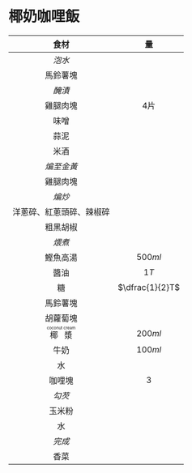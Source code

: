 <style>
article.markdown-section table {
    width: 100%;
}

article.markdown-section table hr {
    margin: revert;
    border: 1px dashed #ccc;
}
</style>

# 椰奶咖哩飯

|                  食材                   |       量        |
| :-------------------------------------: | :-------------: |
|                 *泡水*                  |                 |
|                馬鈴薯塊                 |                 |
|                 *醃漬*                  |                 |
|                雞腿肉塊                 |      $4$片      |
|                  味噌                   |                 |
|                  蒜泥                   |                 |
|                  米酒                   |                 |
|               *煸至金黃*                |                 |
|                雞腿肉塊                 |                 |
|                 *煸炒*                  |                 |
|        洋蔥碎、紅蔥頭碎、辣椒碎         |                 |
|                粗黑胡椒                 |                 |
|                 *煨煮*                  |                 |
|                鰹魚高湯                 |     $500ml$     |
|                  醬油                   |      $1T$       |
|                   糖                    | $\dfrac{1}{2}T$ |
|                馬鈴薯塊                 |                 |
|                胡蘿蔔塊                 |                 |
| <ruby>椰漿<rt>coconut cream</rt></ruby> |     $200ml$     |
|                  牛奶                   |     $100ml$     |
|                   水                    |                 |
|                 咖哩塊                  |       $3$       |
|                 *勾芡*                  |                 |
|                 玉米粉                  |                 |
|                   水                    |                 |
|                 *完成*                  |                 |
|                  香菜                   |                 |
